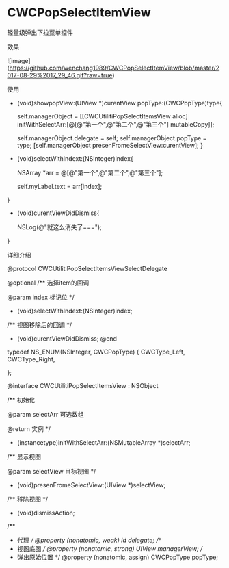 # CWCPopSelectItemView
轻量级弹出下拉菜单控件

效果

![image] (https://github.com/wenchang1989/CWCPopSelectItemView/blob/master/2017-08-29%2017_29_46.gif?raw=true)


使用

- (void)showpopView:(UIView *)curentView popType:(CWCPopType)type{

    self.managerObject = [[CWCUtilitiPopSelectItemsView alloc] initWithSelectArr:[@[@"第一个",@"第二个",@"第三个"] mutableCopy]];
    
    self.managerObject.delegate = self;
    self.managerObject.popType = type;
    [self.managerObject presenFromeSelectView:curentView];
}

- (void)selectWithIndext:(NSInteger)index{

    NSArray *arr = @[@"第一个",@"第二个",@"第三个"];
    
    self.myLabel.text = arr[index];
    
}

- (void)curentViewDidDismiss{

    NSLog(@"就这么消失了===");
    
}

详细介绍

@protocol CWCUtilitiPopSelectItemsViewSelectDelegate <NSObject>

@optional
/**
 选择item的回调

 @param index 标记位
 */
- (void)selectWithIndext:(NSInteger)index;

/**
 视图移除后的回调
 */
- (void)curentViewDidDismiss;
@end

typedef NS_ENUM(NSInteger, CWCPopType)
{
    CWCType_Left,
    CWCType_Right,

};

@interface CWCUtilitiPopSelectItemsView : NSObject

/**
 初始化

 @param selectArr 可选数组

 @return 实例
 */
- (instancetype)initWithSelectArr:(NSMutableArray *)selectArr;

/**
 显示视图

 @param selectView 目标视图
 */
- (void)presenFromeSelectView:(UIView *)selectView;

/**
 移除视图
 */
- (void)dismissAction;

/**
 *  代理
 */
@property (nonatomic, weak) id <CWCUtilitiPopSelectItemsViewSelectDelegate> delegate;
/**
 *  视图底图
 */
@property (nonatomic, strong) UIView *managerView;
/**
 *  弹出原始位置
 */
@property (nonatomic, assign) CWCPopType popType;
